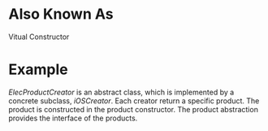 # Also Known As
Vitual Constructor

# Example
_ElecProductCreator_ is an abstract class, which is implemented by a concrete subclass, _iOSCreator_.
Each creator return a specific product. The product is constructed in the product constructor.
The product abstraction provides the interface of the products.

